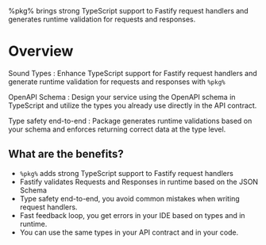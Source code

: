 <card-summary>
%pkg% brings strong TypeScript support to Fastify request handlers and generates runtime validation for requests and responses.
</card-summary>

# Overview

Sound Types
:
Enhance TypeScript support for Fastify request handlers
and generate runtime validation for requests and responses with `%pkg%`

OpenAPI Schema
: Design your service using the OpenAPI schema in TypeScript and utilize the types you already use directly in the API
contract.

Type safety end-to-end
: Package generates runtime validations based on your schema and enforces returning correct data at the type
level.


## What are the benefits?

- `%pkg%` adds strong TypeScript support to Fastify request handlers
- Fastify validates Requests and Responses in runtime based on the JSON Schema
- Type safety end-to-end, you avoid common mistakes when writing request handlers.
- Fast feedback loop, you get errors in your IDE based on types and in runtime.
- You can use the same types in your API contract and in your code.
